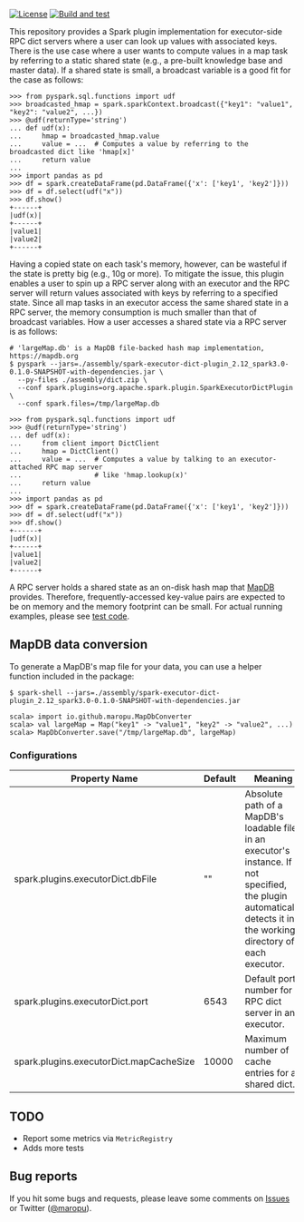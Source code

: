 [![License](http://img.shields.io/:license-Apache_v2-blue.svg)](https://github.com/maropu/spark-executor-dict-plugin/blob/master/LICENSE)
[![Build and test](https://github.com/maropu/spark-executor-dict-plugin/workflows/Build%20and%20test/badge.svg)](https://github.com/maropu/spark-executor-dict-plugin/actions?query=workflow%3A%22Build+and+test%22)

This repository provides a Spark plugin implementation for executor-side RPC dict servers where a user can look up values with associated keys.
There is the use case where a user wants to compute values in a map task by referring to a static shared state (e.g., a pre-built knowledge base and master data).
If a shared state is small, a broadcast variable is a good fit for the case as follows:

```
>>> from pyspark.sql.functions import udf
>>> broadcasted_hmap = spark.sparkContext.broadcast({"key1": "value1", "key2": "value2", ...})
>>> @udf(returnType='string')
... def udf(x):
...     hmap = broadcasted_hmap.value
...     value = ...  # Computes a value by referring to the broadcasted dict like 'hmap[x]'
...     return value
...
>>> import pandas as pd
>>> df = spark.createDataFrame(pd.DataFrame({'x': ['key1', 'key2']}))
>>> df = df.select(udf("x"))
>>> df.show()
+------+
|udf(x)|
+------+
|value1|
|value2|
+------+
```

Having a copied state on each task's memory, however, can be wasteful if the state is pretty big (e.g., 10g or more).
To mitigate the issue, this plugin enables a user to spin up a RPC server along with an executor and
the RPC server will return values associated with keys by referring to a specified state.
Since all map tasks in an executor access the same shared state in a RPC server,
the memory consumption is much smaller than that of broadcast variables.
How a user accesses a shared state via a RPC server is as follows:

```
# 'largeMap.db' is a MapDB file-backed hash map implementation, https://mapdb.org
$ pyspark --jars=./assembly/spark-executor-dict-plugin_2.12_spark3.0-0.1.0-SNAPSHOT-with-dependencies.jar \
  --py-files ./assembly/dict.zip \
  --conf spark.plugins=org.apache.spark.plugin.SparkExecutorDictPlugin \
  --conf spark.files=/tmp/largeMap.db

>>> from pyspark.sql.functions import udf
>>> @udf(returnType='string')
... def udf(x):
...     from client import DictClient
...     hmap = DictClient()
...     value = ...  # Computes a value by talking to an executor-attached RPC map server
...                  # like 'hmap.lookup(x)'
...     return value
...
>>> import pandas as pd
>>> df = spark.createDataFrame(pd.DataFrame({'x': ['key1', 'key2']}))
>>> df = df.select(udf("x"))
>>> df.show()
+------+
|udf(x)|
+------+
|value1|
|value2|
+------+
```

A RPC server holds a shared state as an on-disk hash map that [MapDB](https://mapdb.org) provides.
Therefore, frequently-accessed key-value pairs are expected to be on memory and the memory footprint can be small.
For actual running examples, please see [test code](./python/tests/test_dict.py).

## MapDB data conversion

To generate a MapDB's map file for your data, you can use a helper function included in the package:

```
$ spark-shell --jars=./assembly/spark-executor-dict-plugin_2.12_spark3.0-0.1.0-SNAPSHOT-with-dependencies.jar

scala> import io.github.maropu.MapDbConverter
scala> val largeMap = Map("key1" -> "value1", "key2" -> "value2", ...)
scala> MapDbConverter.save("/tmp/largeMap.db", largeMap)
```

### Configurations

| Property Name | Default | Meaning |
| ---- | ---- | ---- |
| spark.plugins.executorDict.dbFile | "" | Absolute path of a MapDB's loadable file in an executor's instance. If not specified, the plugin automatically detects it in the working directory of each executor. |
| spark.plugins.executorDict.port | 6543 | Default port number for a RPC dict server in an executor. |
| spark.plugins.executorDict.mapCacheSize | 10000 | Maximum number of cache entries for a shared dict. |

## TODO

 * Report some metrics via `MetricRegistry`
 * Adds more tests

## Bug reports

If you hit some bugs and requests, please leave some comments on [Issues](https://github.com/maropu/spark-executor-dict-plugin/issues)
or Twitter ([@maropu](http://twitter.com/#!/maropu)).


